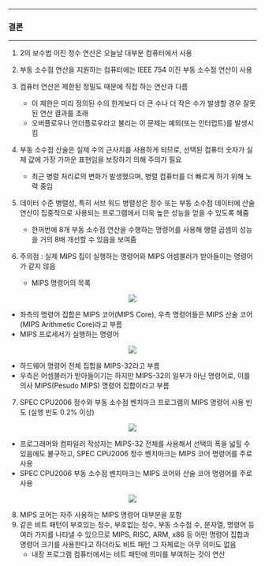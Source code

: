 -----
### 결론
-----
1. 2의 보수법 이진 정수 연산은 오늘날 대부분 컴퓨터에서 사용
2. 부동 소수점 연산을 지원하는 컴퓨터에는 IEEE 754 이진 부동 소수점 연산이 사용
3. 컴퓨터 연산은 제한된 정밀도 때문에 직접 하는 연산과 다름
   - 이 제한은 미리 정의된 수의 한게보다 더 큰 수나 더 작은 수가 발생할 경우 잘못된 연산 결과를 초래
   - 오버플로우나 언더플로우라고 불리는 이 문제는 예외(또는 인터럽트)를 발생시킴

4. 부동 소수점 산술은 실제 수의 근사치를 사용하게 되므로, 선택된 컴퓨터 숫자가 실제 값에 가장 가까운 표현임을 보장하기 의해 주의가 필요
   - 최근 병렬 처리로의 변화가 발생했으며, 병렬 컴퓨터를 더 빠르게 하기 위해 노력 중임

5. 데이터 수준 병렬성, 특히 서브 워드 병렬성은 정수 또는 부동 소수점 데이터에 산술 연산이 집중적으로 사용되는 프로그램에서 더욱 높은 성능을 얻을 수 있도록 해줌
   - 한꺼번에 8개 부동 소수점 연산을 수행하는 명령어를 사용해 행렬 곱셈의 성능을 거의 8배 개선할 수 있음을 보여줌
  
6. 주의점 : 실제 MIPS 칩이 실행하는 명령어와 MIPS 어셈블러가 받아들이는 명령어가 같지 않음
   - MIPS 명령어의 목록
<div align="center">
<img src="https://github.com/user-attachments/assets/5f0fdee7-fc49-48d3-a9e5-143eb78a60a4">
</div>

   - 좌측의 명령어 집합은 MIPS 코어(MIPS Core), 우측 명령어들은 MIPS 산술 코어(MIPS Arithmetic Core)라고 부름
   - MIPS 프로세서가 실행하는 명령어
<div align="center">
<img src="https://github.com/user-attachments/assets/08ad05ff-5fec-4e05-a0c9-6cde21f01634">
</div>

   - 하드웨어 명령어 전체 집합을 MIPS-32라고 부름
   - 우측은 어셈블러가 받아들이기는 하지만 MIPS-32의 일부가 아닌 명령어로, 이를 의사 MIPS(Pesudo MIPS) 명령어 집합이라고 부름

7. SPEC CPU2006 정수와 부동 소수점 벤치마크 프로그램의 MIPS 명령어 사용 빈도 (실행 빈도 0.2% 이상)
<div align="center">
<img src="https://github.com/user-attachments/assets/5a83c1a5-5bbe-43d8-b183-7a1e5b8aafd0">
</div>

   - 프로그래머와 컴파일러 작성자는 MIPS-32 전체를 사용해서 선택의 폭을 넓힐 수 있음에도 불구하고, SPEC CPU2006 정수 벤치마크는 MIPS 코어 명령어를 주로 사용
   - SPEC CPU2006 부동 소수점 벤치마크는 MIPS 코어와 산술 코어 명령어를 주로 사용
<div align="center">
<img src="https://github.com/user-attachments/assets/9532ea16-9b54-491f-aa31-eb9362abbbd5">
</div>

8. MIPS 코어는 자주 사용하는 MIPS 명령어 대부분을 포함
9. 같은 비트 패턴이 부호있는 정수, 부호없는 정수, 부동 소수점 수, 문자열, 명령어 등 여러 가지를 나타낼 수 있으므로 MIPS, RISC, ARM, x86 등 어떤 명령어 집합과 명령어 크기를 사용한다고 하더라도 비트 패턴 그 자체로는 아무 의미도 없음
    - 내장 프로그램 컴퓨터에서는 비트 패턴에 의미를 부여하는 것이 연산
